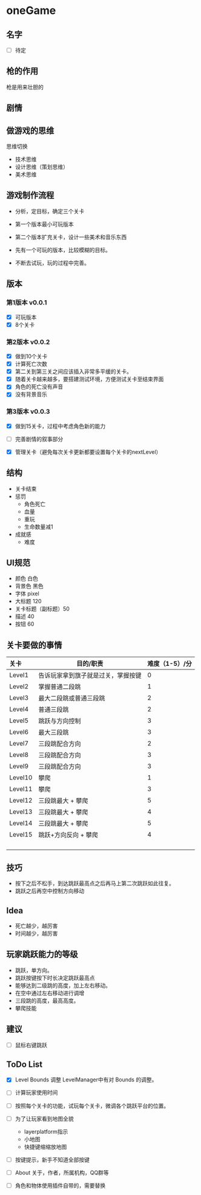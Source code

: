 # oneGame



## 名字

- [ ] 待定

## 枪的作用

枪是用来壮胆的



## 剧情





## 做游戏的思维

思维切换

* 技术思维
* 设计思维（策划思维）
* 美术思维



## 游戏制作流程

- 分析，定目标，确定三个关卡
- 第一个版本最小可玩版本
- 第二个版本扩充关卡，设计一些美术和音乐东西

- 先有一个可玩的版本，比较模糊的目标。
- 不断去试玩，玩的过程中完善。



## 版本

### 第1版本 v0.0.1

- [x] 可玩版本
- [x] 8个关卡

### 第2版本 v0.0.2

- [x] 做到10个关卡
- [x] 计算死亡次数
- [x] 第二关到第三关之间应该插入非常多平缓的关卡。
- [x] 随着关卡越来越多，要搭建测试环境，方便测试关卡至结束界面
- [x] 角色的死亡没有声音
- [x] 没有背景音乐

### 第3版本 v0.0.3

- [x] 做到15关卡，过程中考虑角色新的能力
- [ ] 完善剧情的叙事部分
- [x] 管理关卡（避免每次关卡更新都要设置每个关卡的nextLevel）



## 结构

* 关卡结束
* 惩罚
  * 角色死亡
  * 血量
  * 重玩
  * 生命数量减1
* 成就感
  * 难度



## UI规范

* 颜色 白色
* 背景色 黑色
* 字体 pixel
* 大标题 120
* 关卡标题（副标题）50
* 描述 40
* 按钮 60



## 关卡要做的事情

| 关卡    | 目的/职责                          | 难度（1-5）/分 |
| :------ | ---------------------------------- | -------------- |
| Level1  | 告诉玩家拿到旗子就是过关，掌握按键 | 0              |
| Level2  | 掌握普通二段跳                     | 1              |
| Level3  | 最大二段跳或普通三段跳             | 2              |
| Level4  | 普通三段跳                         | 2              |
| Level5  | 跳跃与方向控制                     | 3              |
| Level6  | 最大三段跳                         | 3              |
| Level7  | 三段跳配合方向                     | 2              |
| Level8  | 三段跳配合方向                     | 3              |
| Level9  | 三段跳配合方向                     | 3              |
| Level10 | 攀爬                               | 1              |
| Level11 | 攀爬                               | 3              |
| Level12 | 三段跳最大 + 攀爬                  | 5              |
| Level13 | 三段跳最大 + 攀爬                  | 4              |
| Level14 | 三段跳最大 + 攀爬                  | 5              |
| Level15 | 跳跃+方向反向 + 攀爬               | 4              |
|         |                                    |                |
|         |                                    |                |
|         |                                    |                |
|         |                                    |                |



## 技巧

* 按下之后不松手，到达跳跃最高点之后再马上第二次跳跃如此往复。
* 跳跃之后再空中控制方向移动



## Idea

* 死亡越少，越厉害
* 时间越少，越厉害



## 玩家跳跃能力的等级

* 跳跃，单方向。
* 跳跃按键按下时长决定跳跃最高点
* 能够达到二级跳的高度，加上左右移动。
* 在空中通过左右移动进行调增
* 三段跳的高度，最高高度。
* 攀爬技能



## 建议

- [ ] 鼠标右键跳跃



## ToDo List

- [x] Level Bounds 调整 LevelManager中有对 Bounds 的调整。

- [ ] 计算玩家使用时间

- [ ] 按照每个关卡的功能，试玩每个关卡，微调各个跳跃平台的位置。

- [ ] 为了让玩家看到地图全貌

  * layerplatform指示
  * 小地图
  * 快捷键缩缩放地图

- [ ] 按键提示，新手不知道全部按键

- [ ] About 关于，作者，所属机构，QQ群等

- [ ] 角色和物体使用插件自带的，需要替换

  



